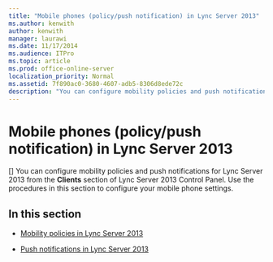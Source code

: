 ```yaml
---
title: "Mobile phones (policy/push notification) in Lync Server 2013"
ms.author: kenwith
author: kenwith
manager: laurawi
ms.date: 11/17/2014
ms.audience: ITPro
ms.topic: article
ms.prod: office-online-server
localization_priority: Normal
ms.assetid: 7f890ac0-3680-4607-adb5-8306d8ede72c
description: "You can configure mobility policies and push notifications for Lync Server 2013 from the Clients section of Lync Server 2013 Control Panel. Use the procedures in this section to configure your mobile phone settings."
---
```


# Mobile phones (policy/push notification) in Lync Server 2013
[]
You can configure mobility policies and push notifications for Lync Server 2013 from the **Clients** section of Lync Server 2013 Control Panel. Use the procedures in this section to configure your mobile phone settings. 
  
## In this section

- [Mobility policies in Lync Server 2013](mobility-policies.md)
    
- [Push notifications in Lync Server 2013](push-notifications.md)
    

